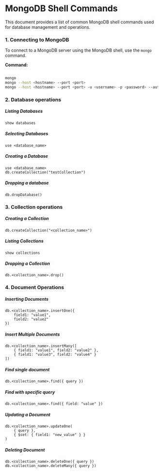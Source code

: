 # MongoDB Shell Commands

This document provides a list of common MongoDB shell commands used for database management and operations. 

### 1. Connecting to MongoDB

To connect to a MongoDB server using the MongoDB shell, use the `mongo` command. 

**Command:**
```sh

mongo
mongo --host <hostname> --port <port>
mongo --host <hostname> --port <port> -u <username> -p <password> --authenticationDatabase <database>
```
### 2. Database operations

##### Listing Databases
```shell
show databases
```

##### Selecting Databases
```shell
use <database_name>
```
##### Creating a Database
 ```shell
use <database_name>
db.createCollection("testCollection")
```
##### Dropping a database
```shell
db.dropDatabase()
```
### 3. Collection operations

##### Creating a Collection
```shell
db.createCollection("<collection_name>")
```
##### Listing Collections
```shell
show collections

```
##### Dropping a Collection
```shell
db.<collection_name>.drop()
```

### 4. Document Operations

##### Inserting Documents
```shell
db.<collection_name>.insertOne({
    field1: "value1",
    field2: "value2"
})

```
##### Insert Multiple Documents
```shell
db.<collection_name>.insertMany([
    { field1: "value1", field2: "value2" },
    { field1: "value3", field2: "value4" }
])

```
##### Find single document
```shell
db.<collection_name>.find({ query })
```

##### Find with specific query
```shell
db.<collection_name>.find({ field: "value" })
```

##### Updating a Document
```shell
db.<collection_name>.updateOne(
    { query },
    { $set: { field1: "new_value" } }
)
```


##### Deleting Document 
```shell
db.<collection_name>.deleteOne({ query })
db.<collection_name>.deleteMany({ query })

```